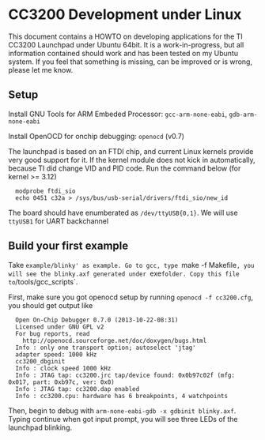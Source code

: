 CC3200 Development under Linux
================================================================================

This document contains a HOWTO on developing applications for the TI CC3200
Launchpad under Ubuntu 64bit. It is a work-in-progress, but all information contained
should work and has been tested on my Ubuntu system. If you feel that
something is missing, can be improved or is wrong, please let me know.

Setup
---------------------
Install GNU Tools for ARM Embeded Processor: `gcc-arm-none-eabi`, `gdb-arm-none-eabi`

Install OpenOCD for onchip debugging: `openocd` (v0.7)

The launchpad is based on an FTDI chip, and current Linux kernels provide very good
support for it. If the kernel module does not kick in automatically, because TI did
change VID and PID code. Run the command below (for kernel >= 3.12)

      modprobe ftdi_sio
      echo 0451 c32a > /sys/bus/usb-serial/drivers/ftdi_sio/new_id

The board should have enumberated as `/dev/ttyUSB{0,1}`. We will use `ttyUSB1` for UART
backchannel


Build your first example
---------------------
Take `example/blinky' as example.
Go to gcc, type `make -f Makefile`, you will see the blinky.axf generated under `exe` folder.
Copy this file to `/tools/gcc_scripts`.

First, make sure you got openocd setup by running `openocd -f cc3200.cfg`, you should get
output like

      Open On-Chip Debugger 0.7.0 (2013-10-22-08:31)
      Licensed under GNU GPL v2
      For bug reports, read
        http://openocd.sourceforge.net/doc/doxygen/bugs.html
      Info : only one transport option; autoselect 'jtag'
      adapter speed: 1000 kHz
      cc3200_dbginit
      Info : clock speed 1000 kHz
      Info : JTAG tap: cc3200.jrc tap/device found: 0x0b97c02f (mfg: 0x017, part: 0xb97c, ver: 0x0)
      Info : JTAG tap: cc3200.dap enabled
      Info : cc3200.cpu: hardware has 6 breakpoints, 4 watchpoints

Then, begin to debug with `arm-none-eabi-gdb -x gdbinit blinky.axf`. Typing continue when got 
input prompt, you will see three LEDs of the launchpad blinking.


